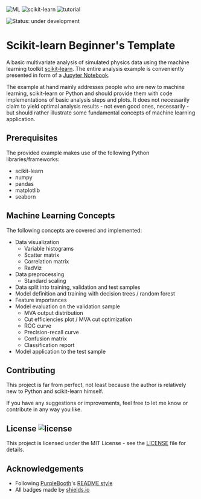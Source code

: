 ![ML](https://img.shields.io/badge/subject-machine%20learning-blue.svg) ![scikit-learn](https://img.shields.io/badge/subject-scikit--learn-blue.svg) ![tutorial](https://img.shields.io/badge/subject-tutorial-blue.svg)

![Status: under development](https://img.shields.io/badge/status-under%20development-red.svg)

# Scikit-learn Beginner's Template

A basic multivariate analysis of simulated physics data using the machine learning toolkit [scikit-learn](http://scikit-learn.org/stable/index.html). The entire analysis example is conveniently presented in form of a [Jupyter Notebook](http://jupyter.org/).

The example at hand mainly addresses people who are new to machine learning, scikit-learn or Python and should provide them with code implementations of basic analysis steps and plots. It does not necessarily claim to yield optimal analysis results - not even good ones, necessarily - but should rather illustrate some fundamental concepts of machine learning application.

## Prerequisites

The provided example makes use of the following Python libraries/frameworks:
- scikit-learn
- numpy
- pandas
- matplotlib
- seaborn

## Machine Learning Concepts

The following concepts are covered and implemented:
- Data visualization
    - Variable histograms
    - Scatter matrix
    - Correlation matrix
    - RadViz
- Data preprocessing
    - Standard scaling
- Data split into training, validation and test samples
- Model definition and training with decision trees / random forest
- Feature importances
- Model evaluation on the validation sample
    - MVA output distribution
    - Cut efficiencies plot / MVA cut optimization
    - ROC curve
    - Precision-recall curve
    - Confusion matrix
    - Classification report
- Model application to the test sample

## Contributing

This project is far from perfect, not least because the author is relatively new to Python and scikit-learn himself.

If you have any suggestions or improvements, feel free to let me know or contribute in any way you like.

## License ![license](https://img.shields.io/github/license/mashape/apistatus.svg)

This project is licensed under the MIT License - see the [LICENSE](LICENSE) file for details.

## Acknowledgements

- Following [PurpleBooth](https://github.com/PurpleBooth)'s [README style](https://gist.github.com/PurpleBooth/109311bb0361f32d87a2)
- All badges made by [shields.io](http://shields.io/)